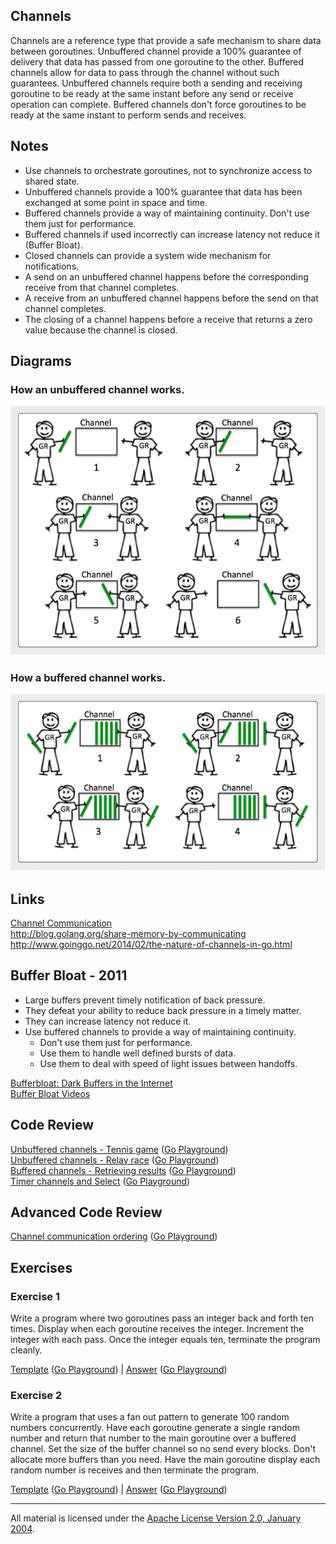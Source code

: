 ## Channels
Channels are a reference type that provide a safe mechanism to share data between goroutines. Unbuffered channel provide a 100% guarantee of delivery that data has passed from one goroutine to the other. Buffered channels allow for data to pass through the channel without such guarantees. Unbuffered channels require both a sending and receiving goroutine to be ready at the same instant before any send or receive operation can complete. Buffered channels don't force goroutines to be ready at the same instant to perform sends and receives.

## Notes

* Use channels to orchestrate goroutines, not to synchronize access to shared state.
* Unbuffered channels provide a 100% guarantee that data has been exchanged at some point in space and time.
* Buffered channels provide a way of maintaining continuity. Don't use them just for performance.
* Buffered channels if used incorrectly can increase latency not reduce it (Buffer Bloat).
* Closed channels can provide a system wide mechanism for notifications.
* A send on an unbuffered channel happens before the corresponding receive from that channel completes.
* A receive from an unbuffered channel happens before the send on that channel completes.
* The closing of a channel happens before a receive that returns a zero value because the channel is closed.

## Diagrams

### How an unbuffered channel works.

![Ardan Labs](unbuffered.png)

### How a buffered channel works.

![Ardan Labs](buffered.png)

## Links

[Channel Communication](https://golang.org/ref/mem#tmp_7)  
http://blog.golang.org/share-memory-by-communicating  
http://www.goinggo.net/2014/02/the-nature-of-channels-in-go.html  

## Buffer Bloat - 2011

* Large buffers prevent timely notification of back pressure.
* They defeat your ability to reduce back pressure in a timely matter.
* They can increase latency not reduce it.
* Use buffered channels to provide a way of maintaining continuity.
	* Don't use them just for performance.
	* Use them to handle well defined bursts of data.
	* Use them to deal with speed of light issues between handoffs.

[Bufferbloat: Dark Buffers in the Internet](https://www.youtube.com/watch?v=qbIozKVz73g)  
[Buffer Bloat Videos](http://www.bufferbloat.net/projects/cerowrt/wiki/Bloat-videos)  

## Code Review

[Unbuffered channels - Tennis game](example1/example1.go) ([Go Playground](http://play.golang.org/p/VlxW_v07PQ))  
[Unbuffered channels - Relay race](example2/example2.go) ([Go Playground](http://play.golang.org/p/OsyUwckOie))  
[Buffered channels - Retrieving results](example3/example3.go) ([Go Playground](https://play.golang.org/p/V7ChDKIG5Z))  
[Timer channels and Select](example4/example4.go) ([Go Playground](http://play.golang.org/p/TsJSagQawy))  

## Advanced Code Review

[Channel communication ordering](advanced/example1/example1.go) ([Go Playground](http://play.golang.org/p/b3pPHMYZbX))

## Exercises

### Exercise 1
Write a program where two goroutines pass an integer back and forth ten times. Display when each goroutine receives the integer. Increment the integer with each pass. Once the integer equals ten, terminate the program cleanly.

[Template](exercises/template1/template1.go) ([Go Playground](http://play.golang.org/p/FN-EE97gDS)) | 
[Answer](exercises/exercise1/exercise1.go) ([Go Playground](https://play.golang.org/p/_vkFWVgWnA))

### Exercise 2
Write a program that uses a fan out pattern to generate 100 random numbers concurrently. Have each goroutine generate a single random number and return that number to the main goroutine over a buffered channel. Set the size of the buffer channel so no send every blocks. Don't allocate more buffers than you need. Have the main goroutine display each random number is receives and then terminate the program.

[Template](exercises/template2/template2.go) ([Go Playground](http://play.golang.org/p/xAi8hhJMq1)) | 
[Answer](exercises/exercise2/exercise2.go) ([Go Playground](http://play.golang.org/p/OoewXPiQwE))
___
All material is licensed under the [Apache License Version 2.0, January 2004](http://www.apache.org/licenses/LICENSE-2.0).
